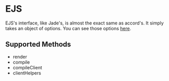 # EJS
EJS's interface, like Jade's, is almost the exact same as accord's. It simply takes an object of options. You can see those options [here](https://github.com/visionmedia/ejs#options).

## Supported Methods
 - render
 - compile
 - compileClient
 - clientHelpers

